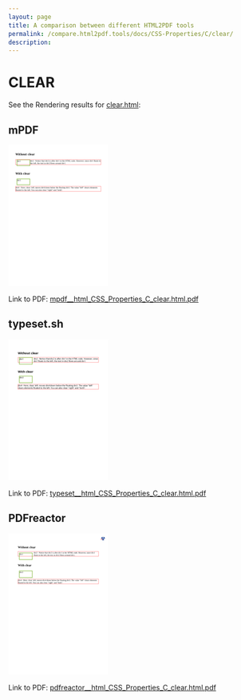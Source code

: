 ```yaml
---
layout: page
title: A comparison between different HTML2PDF tools
permalink: /compare.html2pdf.tools/docs/CSS-Properties/C/clear/
description: 
---
```


# CLEAR

See the Rendering results for [clear.html](/html/CSS%20Properties/C/clear.html):

## mPDF
![](mpdf__html_CSS_Properties_C_clear.html.png) 

Link to PDF: [mpdf__html_CSS_Properties_C_clear.html.pdf](mpdf__html_CSS_Properties_C_clear.html.pdf)

## typeset.sh
![](typeset__html_CSS_Properties_C_clear.html.png) 

Link to PDF: [typeset__html_CSS_Properties_C_clear.html.pdf](typeset__html_CSS_Properties_C_clear.html.pdf)

## PDFreactor
![](pdfreactor__html_CSS_Properties_C_clear.html.png) 

Link to PDF: [pdfreactor__html_CSS_Properties_C_clear.html.pdf](pdfreactor__html_CSS_Properties_C_clear.html.pdf)
